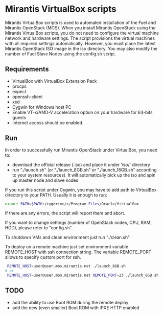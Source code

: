 Mirantis VirtualBox scripts
==========================

Mirantis VirtualBox scripts is used to automated installation of the Fuel and
Mirantis OpenStack (MOS). When you install Mirantis OpenStack using the
Mirantis VirtualBox scripts, you do not need to configure the virtual machine
network and hardware settings. The script provisions the virtual machines with
all required settings automatically. However, you must place the latest
Mirantis OpenStack ISO image in the iso directory. You may also modify the
number of Fuel Slave Nodes using the config.sh script.


Requirements
------------

- VirtualBox with VirtualBox Extension Pack
- procps
- expect
- openssh-client
- xxd
- Cygwin for Windows host PC
- Enable VT-x/AMD-V acceleration option on your hardware for 64-bits guests
- Internet access should be enabled.


Run
---

In order to successfully run Mirantis OpenStack under VirtualBox, you need to:
- download the official release (.iso) and place it under 'iso/' directory
- run "./launch.sh" (or "./launch\_8GB.sh" or "./launch\_16GB.sh" according
to your system resources). It will automatically pick up the iso and spin up
master node and slave nodes

If you run this script under Cygwin, you may have to add path to VirtualBox
directory to your PATH.  Usually it is enough to run:
```bash
export PATH=$PATH:/cygdrive/c/Program Files/Oracle/VirtualBox
```

If there are any errors, the script will report them and abort.

If you want to change settings (number of OpenStack nodes, CPU, RAM, HDD),
please refer to "config.sh".

To shutdown VMs and clean environment just run "./clean.sh"

To deploy on a remote machine just set environment variable REMOTE_HOST with
ssh connection string. The variable REMOTE_PORT allows to specify custom port
for ssh.

```bash
 REMOTE_HOST=user@user.mos.mirantis.net ./launch_8GB.sh
# or
 REMOTE_HOST=user@user.mos.mirantis.net REMOTE_PORT=23 ./launch_8GB.sh
```


TODO
----

- add the ability to use Boot ROM during the remote deploy
- add the new (even smaller) Boot ROM with iPXE HTTP enabled
